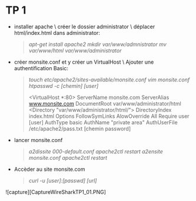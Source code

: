 # **TP 1**

- installer apache \ créer le dossier administrator \ déplacer html/index.html dans administrator: 
    >*apt-get install apache2*
    *mkdir var/www/admnistrator*
    *mv var/www/html var/www/administrator*
    
- créer monsite.conf et y créer un VirtualHost \ Ajouter une authentification Basic:
    >*touch etc/apache2/sites-available/monsite.conf*
    >*vim monsite.conf*
    >*htpasswd -c [chemin] [user]*
    >
    ><VirtualHost *:80>
    >ServerName monsite.com
    >ServerAlias www.monsite.com
    >DocumentRoot var/www/administrator/html
    ><Directory "var/www/administrator/html/">
    >DirectoryIndex index.html
    >Options FollowSymLinks
    >AlowOverride All
    >Require user [user] 
    >AuthType basic
    >AuthName "private area"
    >AuthUserFile /etc/apache2/pass.txt [chemin password]
    ></Directory>
    ></VirtualHost>

- lancer monsite.conf

    >*a2dissite 000-default.conf*
    >*apache2ctl restart*
    >*a2ensite monsite.conf*
    >*apache2ctl restart*

- Accèder au site monsite.com 
    >*curl -u [user]:[passwd] [url]*

![capture][CaptureWireSharkTP1_01.PNG]